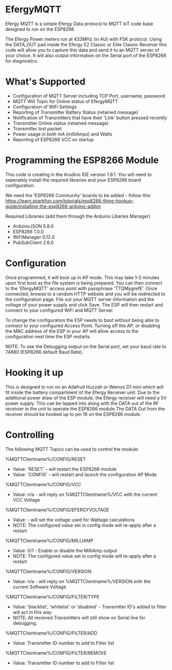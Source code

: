 # EfergyMQTT
Efergy MQTT is a simple Efergy Data protocol to MQTT IoT code base designed to run on the ESP8266

The Efergy Power meters run at 433MHz (in AU) with FSK protocol. Using the DATA_OUT pad inside the Efergy E2 Classic or Elite Classic Receiver this code will allow you to capture this data and send it to an MQTT server of your choice. It will also output information on the Serial port of the ESP8266 for diagnostics.


# What's Supported
* Configuration of MQTT Server including TCP Port, username, password
* MQTT Will Topic for Online status of EfergyMQTT
* Configuration of WiFi Settings
* Reporting of Transmitter Battery Status (retained message)
* Notification of Transmitters that have their 'Link' button pressed recently
* Transmitter Online status (retained message)
* Transmitter lost packet
* Power usage in both mA (milliAmps) and Watts
* Reporting of ESP8266 VCC on startup


# Programming the ESP8266 Module
This code is creating in the Arudino IDE version 1.8.1. You will need to seperately install the required libraries and your ESP8266 board configuration.

We need the 'ESP8266 Community' boards to be added - follow this: https://learn.sparkfun.com/tutorials/esp8266-thing-hookup-guide/installing-the-esp8266-arduino-addon

Required Libraries (add them through the Arduino Libaries Manager)
* ArduinoJSON 5.8.0
* ESP8266 1.0.0
* WiFiManager 0.12.0
* PubSubClient 2.6.0

# Configuration
Once programmed, it will boot up in AP mode. This may take 1-2 minutes upon first boot as the file system is being prepared. You can then connect to the 'EfergyMQTT' access point with passphrase 'TTQMygrefE'. Once connected, browse to a random HTTP website and you will be redirected to the configuration page. File out your MQTT server information and the voltage of your power supply and click Save. The ESP will then restart and connect to your configured WiFi and MQTT Server.

To change the configuration the ESP needs to boot without being able to connect to your configured Access Point. Turning off the AP, or disabling the MAC address of the ESP in your AP will allow access to the configuration next time the ESP restarts.

NOTE: To see the Debugging output on the Serial port, set your baud rate to 74880 (ESP8266 default Baud Rate).


# Hooking it up
This is designed to run on an Adafruit Huzzah or Wemos D1 mini which will fit inside the battery compartment of the Efergy Receiver unit. Due to the additional power draw of the ESP module, the Efergy receiver will need a 5V power supply. This can be tapped into along with the DATA out of the RF receivier in the unit to operate the ESP8266 module.The DATA Out from the receiver should be hooked up to pin 16 on the ESP8266 module.

# Controlling
The following MQTT Topics can be used to control the module:

%MQTTClientname%/CONFIG/RESET
* Value: 'RESET' - will restart the ESP8266 module
* Value: 'CONFIG' - will restart and launch the configuration AP Mode

%MQTTClientname%/CONFIG/VCC
* Value: n/a - will reply on %MQTTClientname%/VCC with the current VCC Voltage

%MQTTClientname%/CONFIG/EFERGYVOLTAGE
* Value: <volts> - will set the voltage used for Wattage calculations
* NOTE: The configured value set in config mode will re-apply after a restart

%MQTTClientname%/CONFIG/MILLIAMP
* Value: 0/1 - Enable or disable the MilliAmp output
* NOTE: The configured value set in config mode will re-apply after a restart

%MQTTClientname%/CONFIG/VERSION
* Value: n/a - will reply on %MQTTClientname%/VERSION with the current Software Voltage

%MQTTClientname%/CONFIG/FILTER/TYPE
* Value: 'blacklist', 'whitelist' or 'disabled' - Transmitter ID's added to filter will act in this way
* NOTE: All received Transmitters will still show on Serial line for debugging.

%MQTTClientname%/CONFIG/FILTER/ADD
* Value: Transmitter ID number to add to Filter list

%MQTTClientname%/CONFIG/FILTER/REMOVE
* Value: Transmitter ID number to add to Filter list
